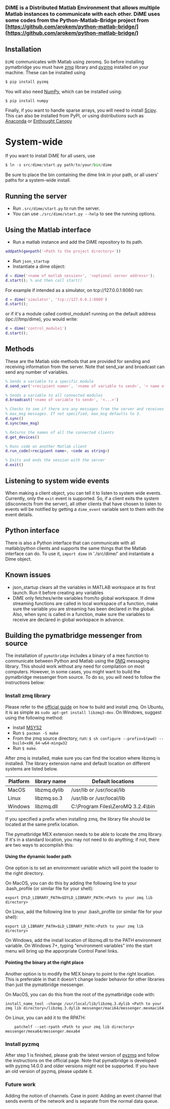 ### DiME is a Distributed Matlab Environment that allows multiple Matlab instances to communicate with each other. DiME uses some codes from the Python-Matlab-Bridge project from [https://github.com/arokem/python-matlab-bridge/](https://github.com/arokem/python-matlab-bridge/)

## Installation

`DiME` communicates with Matlab using zeromq. So before installing
pymatbridge you must have [zmq](http://zeromq.org/intro:get-the-software)
library and [pyzmq](http://zeromq.org/bindings:python) installed on your
machine. These can be installed using

```python
$ pip install pyzmq
```
You will also need  [NumPy](http://www.numpy.org/), which can be installed
using:

```python
$ pip install numpy
```

Finally, if you want to handle sparse arrays, you will need to install
[Scipy](http://scipy.org/). This can also be installed from PyPI, or using
distributions such as [Anaconda](https://store.continuum.io/cshop/anaconda/) or
[Enthought Canopy](https://store.enthought.com/downloads/)

# System-wide

If you want to install DiME for all users, use

```python
$ ln -s src/dime/start.py path/to/your/bin/dime
```

Be sure to place the bin containing the dime link in your path, or all
users' paths for a system-wide install.

## Running the server
- Run `.src/dime/start.py` to run the server.
- You can use `./src/dime/start.py --help` to see the running options.


## Using the Matlab interface
- Run a matlab instance and add the DiME repository to its path.
```matlab
addpath(genpath('<Path to the project directory>'))
```
- Run `json_startup`
- Instantiate a dime object:
```matlab
d = dime('<name of matlab session>', '<optional server address>');
d.start(); % and then call start()
```

For example if intended as a simulator, on tcp://127.0.0.1:8080 run:
```matlab
d = dime('simulator', 'tcp://127.0.0.1:8080')
d.start();
```

or if it's a module called control_module1 running on the default address (ipc:///tmp/dime), you would write:
```matlab
d = dime('control_module1')
d.start();
```

## Methods
These are the Matlab side methods that are provided for sending and receiving information from the server. Note that send_var and broadcast can send any number of variables.
```matlab
% Sends a variable to a specific module
d.send_var('<recipient name>', '<name of variable to send>', '< name of second variable to send>', '<...>')
```

```matlab
% Sends a variable to all connected modules
d.broadcast('<name of variable to send>', '<...>')
```

```matlab
% Checks to see if there are any messages from the server and receives up to
% max_msg messages. If not specified, max_msg defaults to 3.
d.sync()
d.sync(max_msg)
```

```matlab
% Returns the names of all the connected clients
d.get_devices()
```

```matlab
% Runs code on another Matlab client
d.run_code(<recipient name>, <code as string>)
```

```matlab
% Exits and ends the session with the server
d.exit()
```

## Listening to system wide events
When making a client object, you can tell it to listen to system wide events. Currently, only the `exit` event is supported. So, if a client exits the system (disconnects from the server), all other clients that have chosen to listen to events will be notified by getting a `dime_event` variable sent to them with the event details.

## Python interface
There is also a Python interface that can communicate with all matlab/python clients and supports the same things that the Matlab interface can do.
To use it, `import dime` in './src/dime/' and instantiate a Dime object.

## Known issues
 - json_startup clears all the variables in MATLAB workspace at its first launch. Run it before creating any variables
 - DiME only fetches/write variables from/to global workspace. If dime streaming functions are called in local workspace of a function, make sure the variable you are streaming has been declared in the global. Also, when sync is called in a function, make sure the variables to receive are declared in global workspace in advance.

## Building the pymatbridge messenger from source

The installation of `pymatbridge` includes a binary of a mex function to communicate between
Python and Matlab using the [0MQ](http://zeromq.org/) messaging library. This should work
without any need for compilation on most computers. However, in some cases, you might want
to build the pymatbridge messenger from source. To do so, you will need to follow the instructions below:

### Install zmq library
Please refer to the [official guide](http://zeromq.org/intro:get-the-software) on how to
build and install zmq. On Ubuntu, it is as simple as `sudo apt-get install libzmq3-dev`.
On Windows, suggest using the following method:
- Install [MSYS2](http://sourceforge.net/projects/msys2/)
- Run `$ pacman -S make`
- From the zmq source directory, run: `$ sh configure --prefix=$(pwd) --build=x86_64-w64-mingw32`
- Run `$ make`.

After zmq is installed, make sure you can find the location where
libzmq is installed. The library extension name and default location on different systems
are listed below.

| Platform      | library name  | Default locations                 |
| ------------- | ------------- | --------------------------------- |
| MacOS         | libzmq.dylib	| /usr/lib or /usr/local/lib        |
| Linux         | libzmq.so.3	  | /usr/lib or /usr/local/lib        |
| Windows       | libzmq.dll    | C:\Program Files\ZeroMQ 3.2.4\bin |

If you specified a prefix when installing zmq, the library file should be located at the
same prefix location.

The pymatbridge MEX extension needs to be able to locate the zmq library. If it's in a
standard location, you may not need to do anything; if not, there are two ways to
accomplish this:

#### Using the dynamic loader path

One option is to set an environment variable which will point the loader to the right
directory.

On MacOS, you can do this by adding the following line to your .bash_profile (or similar
file for your shell):

	export DYLD_LIBRARY_PATH=$DYLD_LIBRARY_PATH:<Path to your zmq lib directory>

On Linux, add the following line to your .bash_profile (or similar file for your shell):

	export LD_LIBRARY_PATH=$LD_LIBRARY_PATH:<Path to your zmq lib directory>

On Windows, add the install location of libzmq.dll to the PATH environment variable.
On Windows 7+, typing "environment variables" into the start menu will bring up the
apporpriate Control Panel links.

#### Pointing the binary at the right place

Another option is to modify the MEX binary to point to the right location. This is
preferable in that it doesn't change loader behavior for other libraries than just
the pymatbridge messenger.

On MacOS, you can do this from the root of the pymatbridge code with:

	install_name_tool -change /usr/local/lib/libzmq.3.dylib <Path to your zmq lib directory>/libzmq.3.dylib messenger/maci64/messenger.mexmaci64

On Linux, you can add it to the RPATH:

        patchelf --set-rpath <Path to your zmq lib directory> messenger/mexa64/messenger.mexa64

### Install pyzmq
After step 1 is finished, please grab the latest version of
[pyzmq](http://zeromq.org/bindings:python) and follow the instructions on the official
page. Note that pymatbridge is developed with pyzmq 14.0.0 and older versions might not
be supported. If you have an old version of pyzmq, please update it.

### Future work
Adding the notion of channels. Case in point: Adding an event channel that sends events of the network and is separate from the normal data queue.

[1]: https://pypi.python.org/pypi/pymatbridge
